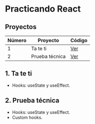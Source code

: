 # Practicando React

## Proyectos

| Número | Proyecto       | Código                           |
| ------ | -------------- | -------------------------------- |
| 1      | Ta te ti       | [Ver](projects/01-ta-te-ti/)     |
| 2      | Prueba técnica | [Ver](02-prueba-tecnica-catfact) |

## 1. Ta te ti

- Hooks: useState y useEffect.

## 2. Prueba técnica

- Hooks: useState y useEffect.
- Custom hooks.
